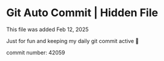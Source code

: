 # Git Auto Commit | Hidden File

This file was added Feb 12, 2025

Just for fun and keeping my daily git commit active 🤪

commit number: 42059
